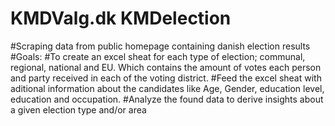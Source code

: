 # KMDValg.dk KMDelection
#Scraping data from public homepage containing danish election results
#Goals:
#To create an excel sheat for each type of election; communal, regional, national and EU. Which contains the amount of votes each person and party received in each of the voting district.
#Feed the excel sheat with aditional information about the candidates like Age, Gender, education level, education and occupation.
#Analyze the found data to derive insights about a given election type and/or area
